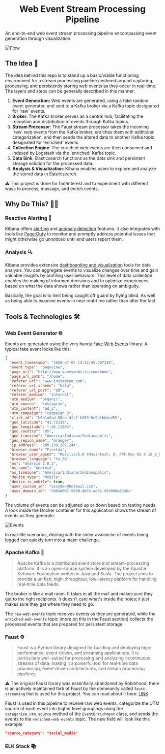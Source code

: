 <h1 align="center">
Web Event Stream Processing Pipeline 
</h1>

An end-to-end web event stream processing pipeline encompassing event generation through visualization.

![Flow](https://i.imgur.com/biteH8p.png)

## The Idea 🤔
The idea behind this repo is to stand up a basic/viable functioning environment for a stream processing pipeline centered around capturing, processing, and persistently storing web events as they occur in real-time. The layers and steps can be generally described in this manner:

1. **Event Generation:** Web events are generated, using a fake random event generator, and sent to a Kafka broker via a Kafka topic designated for 'raw' events.
2. **Broker**: The Kafka broker serves as a central hub, facilitating the reception and distribution of events through Kafka topics.
3. **Stream Processor**: The Faust stream processor takes the incoming 'raw' web events from the Kafka broker, enriches them with additional categorization, and then sends the altered data to another Kafka topic designated for 'enriched' events.
4. **Collection Engine**: The enriched web events are then consumed and indexed by Logstash via the 'enriched' Kafka topic.
5. **Data Sink**: Elasticsearch functions as the data sink and persistent storage solution for the processed data.
6. **Analysis & Visualization**: Kibana enables users to explore and analyze the stored data in Elasticsearch.

⚠️ This project is done for fun/interest and to experiment with different ways to process, massage, and enrich events. 

## Why Do This? 🤷‍♂️

### Reactive Alerting 🚨

Kibana offers [alerting](https://www.elastic.co/guide/en/kibana/current/alerting-getting-started.html) and [anomaly detection](https://www.elastic.co/guide/en/kibana/current/xpack-ml-anomalies.html) features. It also integrates with tools like [PagerDuty](https://www.elastic.co/guide/en/kibana/current/pagerduty-action-type.html) to monitor and promptly address potential issues that might otherwise go unnoticed until end users report them.

### Analysis 🔍

Kibana provides extensive [dashboarding and visualization](https://www.elastic.co/guide/en/kibana/current/dashboard.html) tools for data analysis. You can aggregate events to visualize changes over time and gain valuable insights by profiling user behaviors. This level of data collection enables the making of informed decisions and to optimize experiences based on what the data shows rather than operating on ambiguity.

Basically, the goal is to limit being caught off guard by flying blind. As well as being able to examine events in near real-time rather than after the fact. 

## Tools & Technologies 🛠️

### Web Event Generator 🌐

Events are generated using the very handy [Fake Web Events](https://github.com/andresionek91/fake-web-events) library. A typical fake event looks like this:

```json
{
  "event_timestamp": "2020-07-05 14:32:45.407110",
  "event_type": "pageview",
  "page_url": "http://www.dummywebsite.com/home",
  "page_url_path": "/home",
  "referer_url": "www.instagram.com",
  "referer_url_scheme": "http",
  "referer_url_port": "80",
  "referer_medium": "internal",
  "utm_medium": "organic",
  "utm_source": "instagram",
  "utm_content": "ad_2",
  "utm_campaign": "campaign_2",
  "click_id": "b6b1a8ad-88ca-4fc7-b269-6c9efbbdad55",
  "geo_latitude": "41.75338",
  "geo_longitude": "-86.11084",
  "geo_country": "US",
  "geo_timezone": "America/Indiana/Indianapolis",
  "geo_region_name": "Granger",
  "ip_address": "209.139.207.244",
  "browser_name": "Firefox",
  "browser_user_agent": "Mozilla/5.0 (Macintosh; U; PPC Mac OS X 10_5_5; rv:1.9.6.20) Gecko/2012-06-06 09:24:19 Firefox/3.6.20",
  "browser_language": "tn_ZA",
  "os": "Android 2.0.1",
  "os_name": "Android",
  "os_timezone": "America/Indiana/Indianapolis",
  "device_type": "Mobile",
  "device_is_mobile": true,
  "user_custom_id": "vsnyder@hotmail.com",
  "user_domain_id": "3d648067-9088-4d7e-ad32-45d009e8246a"
}
```

The volume of events can be adjusted up or down based on testing needs. A look inside the Docker container for this application shows the stream of events as they generate.

![Events](https://i.imgur.com/zqtqxm6.gif)

In real-life scenarios, dealing with the sheer avalanche of events being logged can quickly turn into a major challenge.

### Apache Kafka 📡

> Apache Kafka is a distributed event store and stream-processing platform. It is an open-source system developed by the Apache Software Foundation written in Java and Scala. The project aims to provide a unified, high-throughput, low-latency platform for handling real-time data feeds.

The broker is like a mail room. It takes in all the mail and makes sure they get to the right recipients. It doesn't care what's inside the notes; it just makes sure they get where they need to go.

The `raw-web-events` topic receives events as they are generated, while the `enriched-web-events` topic (more on this in the Faust section) collects the processed events that are prepared for persistent storage.

### Faust ⚙️

>Faust is a Python library designed for building and deploying high-performance, event-driven, and streaming applications. It is particularly well-suited for processing and analyzing  >continuous streams of data, making it a powerful tool for real-time data processing, event-driven architectures, and stream processing pipelines.

⚠️ The original Faust library was essentially abandoned by Robinhood, there is an actively maintained fork of Faust by the community called `faust-streaming` that is used for this project. You can read about it here: [LINK](https://faust-streaming.github.io/faust/)

Faust is used in this pipeline to receive raw web events, categorize the UTM source of each event into higher level groupings using the `categorize_utm_source` method of the `EventEnrichment` class, and sends the events to the `enriched-web-events` topic. The new field will look like this example:

```json
"source_category": "social_media"
```

### ELK Stack 📚
